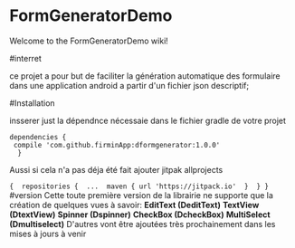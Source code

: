 # FormGeneratorDemo

Welcome to the FormGeneratorDemo wiki!

#interret

ce projet a pour but de faciliter la génération automatique des formulaire dans une application android a partir d'un fichier json descriptif;

#Installation

insserer just la dépendnce nécessaie dans le fichier gradle de votre projet

    dependencies {
     compile 'com.github.firminApp:dformgenerator:1.0.0'
      } 
Aussi si cela n'a pas déja été fait ajouter jitpak allprojects 
  
   `{ 
    repositories { 
                 ... 
                 maven {
                    url 'https://jitpack.io' 
                        } 
                    }
    }`
#version
Cette toute première version de la librairie ne supporte que la création de quelques vues à savoir:
**EditText (DeditText)**
**TextView (DtextView)**
**Spinner (Dspinner)**
**CheckBox (DcheckBox)**
**MultiSelect (Dmultiselect)**
D'autres vont être ajoutées très prochainement dans les mises à jours à venir
